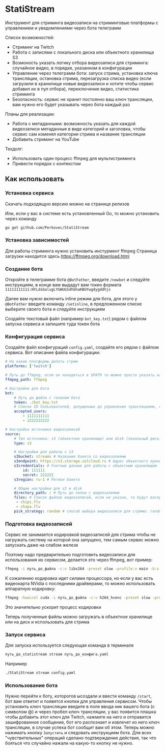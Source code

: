 # StatiStream

Инструмент для стриминга видеозаписи на стриминговые платформы с управлением и уведомлениями через бота телеграмм

Список возможностей:
- Стриминг на Twitch
- Работа с записями с локального диска или объектного хранилища S3
- Возмоность указать логику отбора видеозаписи для стриминга: случайное видео, в порядке, указанном в конфигурации
- Управление через телеграмм бота: запуск стрима, установка ключа трансляции, остановка стрима, перезагрузка списка видео (если загрузили в хранилище новые видеозаписи и хотите чтобы сервис добавил их в пул отбора), переключение видео, статистика стриминга
- Безопасность: сервис не хранит постоянно ваш ключ трансляции, вам нужно его будет указывать через бота каждый раз

Планы для реализации:
- Работа с метаданными: возможность указать для каждой видеозаписи метаданные в виде категорий и заголовка, чтобы сервис сам изменял категории стрима и название трансляции
- Добавить стриминг на YouTube

Техдолг:
- Использовать один процесс ffmpeg для мультистриминга
- Привести порядок с контекстом

## Как использовать

### Установка сервиса

Скачать подходящую версию можно на странице релизов

Или, если у вас в системе есть установленный Go, то можно установить через команду
```bash
go get github.com/Perkovec/StatiStream
```

### Установка зависимостей

Для работы стриминга нужно установить инстурмент ffmpeg
Страница загрузки находится здесь https://ffmpeg.org/download.html

### Создание бота

Откройте в телеграмме бота `@BotFather`, введите `/newbot` и следуйте инструкциям, в конце вам выдадут вам токен формата `11111111111:HYLdsbalugLYGWUGSdhbhaKBUYwgdygddhjs`

Далее вам нужно включить inline режим для бота, для этого у `@BotFather` введите команду `/setinline`, в предложенном списке выберите своего бота и следуйте инструкциям

Создайте текстовый файл (например `bot_key.txt`) рядом с файлом запуска сервиса и запишите туда токен бота

### Конфигурация сервиса

Создайте файл конфигураций `config.yaml`, создайте его рядом с файлом сервиса. Вот описание файла конфигурации:
```yaml
# На какие платформы делать стрим
platforms: ['twitch']

# Путь до ffmpeg, если он находиться в $PATH то можно просто указать название команды для его вызова
ffmpeg_path: ffmpeg

# Настройки для бота
bot:
    # Путь до файла с токеном бота
    token: ./bot_key.txt
    # Список ID пользователей, допущенных до управления трансляциями, свой ID можно узнать у бота @userinfobot
    accepted_users:
        - 1111111111
        - 2222222222

# Настройка источника видеозаписей
source:
    # Тип источника: s3 (объектное хранилище) или disk (локальный диск)
    type: s3

    # Настройки для работы с s3
    s3bucket: streams # Название бакета со видеозапиями
    s3endpoint: https://s3.storage.selcloud.ru # Адрес объектного хранилища
    s3credentials: # Учетные данные для работы с объектным хранилищем
        id: 111111
        secret: 222222
    s3region: ru-1 # Регион бакета

    # Общие настройки для s3 и disk
    directory_path: / # Путь до папки с видеозапиями
    files: # Список файлов видеозаписей, если не указан, то будут воспроизводится все видеозаписи из directory_path
     - chipi.flv
     - chapa.flv
    pick_strategy: random # способ выбора видеозаписи для стрима: random - случайный выбор, seq - в том порядке что указано в files или по дате создания
```

### Подготовка видеозаписей

Сервис не занимается кодировкой видеозаписей для стрима чтобы не нагружать систему на которой она запущено, тем самым сервис можно запускать даже на слабом железе

Поэтому надо предварительно подготовить видеозаписи для использования их сервисом, делается это через ffmpeg, вот пример:
```bash
ffmpeg -i путь_до_файла -c:v libx264 -preset slow -profile:v main -b:v 5000k -maxrate 5000k -bufsize 6000k -c:a aac -b:a 128k -ar 44100 -ac 2 -f mpegts -vf "format=yuv420p" -r 30 -flags +global_header -fflags +genpts выходной_файл.ts
```
К сожалению кодировка идет силами процессора, но если у вас есть видеокарта NVidia с последними драйверами, то можно использовать аппаратную кодировку:
```bash
ffmpeg -hwaccel cuda -i путь_до_файла -c:v h264_hvenc -preset slow -profile:v main -b:v 5000k -maxrate 5000k -bufsize 6000k -c:a aac -b:a 128k -ar 44100 -ac 2 -f mpegts -vf "format=yuv420p" -r 30 -flags +global_header -fflags +genpts выходной_файл.ts
```
Это значительно ускорит процесс кодировки

Теперь полученные файлы можно загружать в объектное хранилище или на диск и использовать для стрима

### Запуск сервиса

Для запуска используется следующая команда в терминале
```bash
путь_до_statistream stream путь_до_конфига.yaml
```

Например
```bash
./StatiStream stream config.yaml
```

### Использование бота

Нужно перейти к боту, которогов ысоздали и ввести команду `/start`, бот вам ответит и появятся кнопки для управления сервисом. Чтобы установить ключ трансляции введите в поле ввода ник вашего бота (с символом @) и через пробел ключ трансляции, у вас появится плашка чтобы добавить этот ключ для Twitch, нажмите на него и отправится зашифрованное сообщение, бот его распознает и извлечет из него ключ трансляции, в случае успеха бот сообщит вам об этом. Теперь можно нажимать кнопку `Запустить` и следовать инструкциям бота. Для всех "чувствительных" операций сделано подтверждение действия, так что бояться что случайно нажали на какую-то кнопку не нужно.